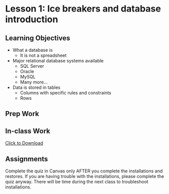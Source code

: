# Lesson 1: Ice breakers and database introduction
## Learning Objectives
* What a database is
  - It is not a spreadsheet
* Major relational database systems available
  - SQL Server
  - Oracle
  - MySQL
  - Many more...
* Data is stored in tables
  - Columns with specific rules and constraints
  - Rows

## Prep Work


## In-class Work

<a href="https://github.com/LaunchCoderGirlSTL/SQL-learning-track/blob/master/src/lessons/files/Connection_issues.pdf" download>Click to Download</a>

## Assignments
Complete the quiz in Canvas only AFTER you complete the installations and restores. If you are having trouble with the installations, please complete the quiz anyway. There will be time during the next class to troubleshoot installations.
